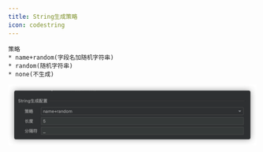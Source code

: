 ```yaml
---
title: String生成策略
icon: codestring
---
```


```
策略
* name+random(字段名加随机字符串)
* random(随机字符串)
* none(不生成)
```

![](../../.vuepress/public/img/stringGenerate.png)